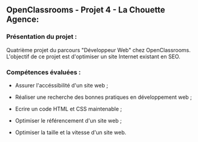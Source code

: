 ﻿## OpenClassrooms - Projet 4 - La Chouette Agence:

### Présentation du projet : 

Quatrième projet du parcours "Développeur Web" chez OpenClassrooms. L'objectif de ce projet est d'optimiser un site Internet existant en SEO. 

### Compétences évaluées : 

- Assurer l'accéssibilité d'un site web ;

- Réaliser une recherche des bonnes pratiques en développement web ;

- Ecrire un code HTML et CSS maintenable ;

- Optimiser le référencement d'un site web ;

- Optimiser la taille et la vitesse d'un site web.
